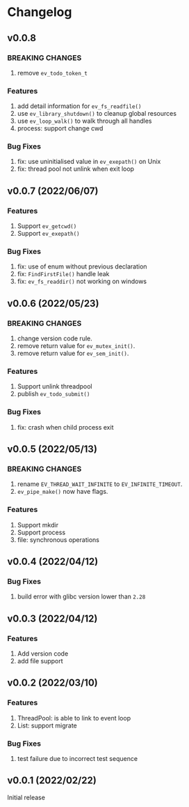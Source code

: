 # Changelog

## v0.0.8

### BREAKING CHANGES
1. remove `ev_todo_token_t`

### Features
1. add detail information for `ev_fs_readfile()`
2. use `ev_library_shutdown()` to cleanup global resources
3. use `ev_loop_walk()` to walk through all handles
4. process: support change cwd

### Bug Fixes
1. fix: use uninitialised value in `ev_exepath()` on Unix
2. fix: thread pool not unlink when exit loop


## v0.0.7 (2022/06/07)

### Features
1. Support `ev_getcwd()`
2. Support `ev_exepath()`

### Bug Fixes
1. fix: use of enum without previous declaration
2. fix: `FindFirstFile()` handle leak
3. fix: `ev_fs_readdir()` not working on windows


## v0.0.6 (2022/05/23)

### BREAKING CHANGES
1. change version code rule.
2. remove return value for `ev_mutex_init()`.
3. remove return value for `ev_sem_init()`.

### Features
1. Support unlink threadpool
2. publish `ev_todo_submit()`

### Bug Fixes
1. fix: crash when child process exit


## v0.0.5 (2022/05/13)

### BREAKING CHANGES
1. rename `EV_THREAD_WAIT_INFINITE` to `EV_INFINITE_TIMEOUT`.
2. `ev_pipe_make()` now have flags.

### Features
1. Support mkdir
2. Support process
3. file: synchronous operations


## v0.0.4 (2022/04/12)

### Bug Fixes
1. build error with glibc version lower than `2.28`


## v0.0.3 (2022/04/12)

### Features
1. Add version code
2. add file support


## v0.0.2 (2022/03/10)

### Features
1. ThreadPool: is able to link to event loop
2. List: support migrate

### Bug Fixes
1. test failure due to incorrect test sequence


## v0.0.1 (2022/02/22)

Initial release
